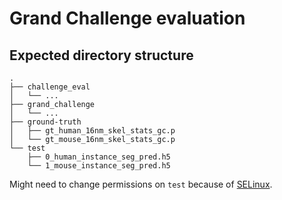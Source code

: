 # Grand Challenge evaluation
## Expected directory structure
```
.
├── challenge_eval
│   └── ...
├── grand_challenge
│   └── ...
├── ground-truth
│   ├── gt_human_16nm_skel_stats_gc.p
│   └── gt_mouse_16nm_skel_stats_gc.p
└── test
    ├── 0_human_instance_seg_pred.h5
    └── 1_mouse_instance_seg_pred.h5
 ```

 Might need to change permissions on `test` because of [SELinux](https://stackoverflow.com/a/24334000/10702372).
